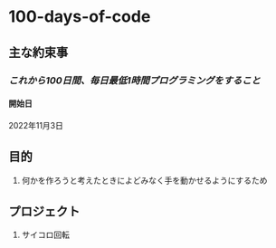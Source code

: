 # 100-days-of-code

## 主な約束事
### *これから100日間、毎日最低1時間プログラミングをすること*

#### 開始日
2022年11月3日

## 目的
1. 何かを作ろうと考えたときによどみなく手を動かせるようにするため

## プロジェクト
1. サイコロ回転

